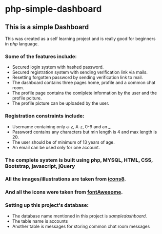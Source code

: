 # php-simple-dashboard
## This is a simple Dashboard
This was created as a self learning project and is really good for beginners in *php* language.
### Some of the features include:
* Secured login system with hashed password.
* Secured registration system with sending verification link via mails.
* Resetting forgotten password by sending verification link to mail.
* The dashboard contains three pages home, profile and a common chat room.
* The profile page contains the comlplete information by the user and the profile pciture.
* The profile picture can be uploaded by the user.

### Registration constraints include:
* Username containing only a-z, A-z, 0-9 and an _.
* Password contains any characters but min length is 4 and max length is 20.
* The user should be of minimum of 13 years of age.
* An email can be used only for one account.

### The complete system is built using **php**, **MYSQL**, **HTML**, **CSS**, **Bootstrap**, **javascript**, **jQuery**
### All the images/illustrations are taken from [icons8](https://icons8.com/).
### And all the icons were taken from [fontAwesome](https://fontawesome.com/).

### Setting up this project's database:
* The database name mentioned in this project is *sampledashboard*.
* The table name is accounts
* Another table is messages for storing common chat room messages
